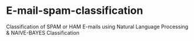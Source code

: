 # E-mail-spam-classification
Classification of SPAM or HAM E-mails using Natural Language Processing & NAIVE-BAYES Classification
